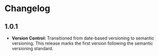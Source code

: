 # Changelog

## 1.0.1

-   **Version Control:** Transitioned from date-based versioning to semantic versioning. This release marks the first version following the semantic versioning standard.
